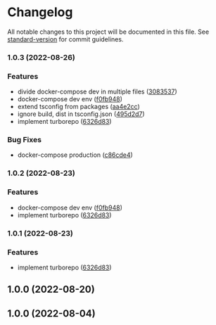 # Changelog

All notable changes to this project will be documented in this file. See [standard-version](https://github.com/conventional-changelog/standard-version) for commit guidelines.

### 1.0.3 (2022-08-26)


### Features

* divide docker-compose dev in multiple files ([3083537](https://github.com/aerox0/nodets-starter/commit/30835376d608092fcb01b227783e077771780b43))
* docker-compose dev env ([f0fb948](https://github.com/aerox0/nodets-starter/commit/f0fb948db506033fc3c7cfb08f22ec7c4488d854))
* extend tsconfig from packages ([aa4e2cc](https://github.com/aerox0/nodets-starter/commit/aa4e2cc2c0bf36cb8cea2cde5014537e4b4725a4))
* ignore build, dist in tsconfig.json ([495d2d7](https://github.com/aerox0/nodets-starter/commit/495d2d71dfaa4d25640525da6b7e00394d26fe9b))
* implement turborepo ([6326d83](https://github.com/aerox0/nodets-starter/commit/6326d83de69423428018c9cab02bbcfb44e28dba))


### Bug Fixes

* docker-compose production ([c86cde4](https://github.com/aerox0/nodets-starter/commit/c86cde4370e6eaf99d163c1fc62f09c2b4fd72c3))

### 1.0.2 (2022-08-23)


### Features

* docker-compose dev env ([f0fb948](https://github.com/aerox0/nodets-starter/commit/f0fb948db506033fc3c7cfb08f22ec7c4488d854))
* implement turborepo ([6326d83](https://github.com/aerox0/nodets-starter/commit/6326d83de69423428018c9cab02bbcfb44e28dba))

### 1.0.1 (2022-08-23)


### Features

* implement turborepo ([6326d83](https://github.com/aerox0/nodets-starter/commit/6326d83de69423428018c9cab02bbcfb44e28dba))

## 1.0.0 (2022-08-20)

## 1.0.0 (2022-08-04)
